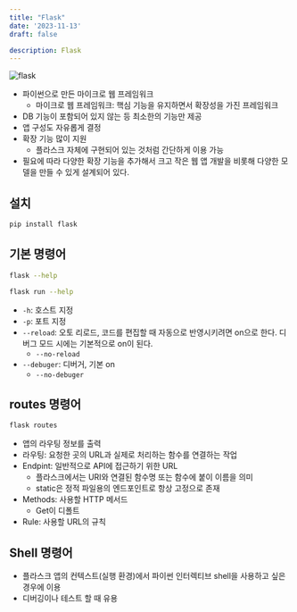 ```yaml
---
title: "Flask"
date: '2023-11-13'
draft: false

description: Flask
---
```



![flask](https://flask.palletsprojects.com/en/3.0.x/_images/flask-horizontal.png)

- 파이썬으로 만든 마이크로 웹 프레임워크
    - 마이크로 웹 프레임워크: 핵심 기능을 유지하면서 확장성을 가진 프레임워크
- DB 기능이 포함되어 있지 않는 등 최소한의 기능만 제공
- 앱 구성도 자유롭게 결정
- 확장 기능 많이 지원
    - 플라스크 자체에 구현되어 있는 것처럼 간단하게 이용 가능
- 필요에 따라 다양한 확장 기능을 추가해서 크고 작은 웹 앱 개발을 비롯해 다양한 모델을 만들 수 있게 설계되어 있다.

## 설치

```bash
pip install flask
```

## 기본 명령어

```bash
flask --help
```

```bash
flask run --help
```

- `-h`: 호스트 지정
- `-p`: 포트 지정
- `--reload`: 오토 리로드, 코드를 편집할 때 자동으로 반영시키려면 on으로 한다. 디버그 모드 시에는 기본적으로 on이 된다.
    - `--no-reload`
- `--debuger`: 디버거, 기본 on
    - `--no-debuger`

## routes 명령어

```bash
flask routes
```

- 앱의 라우팅 정보를 출력
- 라우팅: 요청한 곳의 URL과 실제로 처리하는 함수를 연결하는 작업
- Endpint: 일반적으로 API에 접근하기 위한 URL
    - 플라스크에서는 URI와 연결된 함수명 또는 함수에 붙이 이름을 의미
    - static은 정적 파일용의 엔드포인트로 항상 고정으로 존재
- Methods: 사용할 HTTP 메서드
    - Get이 디폴트
- Rule: 사용할 URL의 규칙

## Shell 명령어

- 플라스크 앱의 컨텍스트(실행 환경)에서 파이썬 인터렉티브 shell을 사용하고 싶은 경우에 이용
- 디버깅이나 테스트 할 때 유용